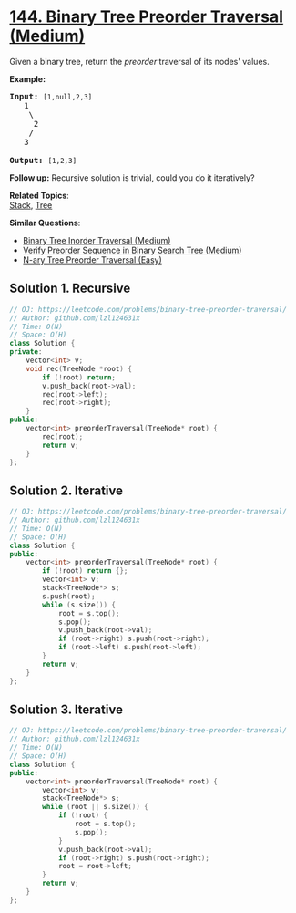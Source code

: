 # [144. Binary Tree Preorder Traversal (Medium)](https://leetcode.com/problems/binary-tree-preorder-traversal/)

<p>Given a binary tree, return the <em>preorder</em> traversal of its nodes' values.</p>

<p><strong>Example:</strong></p>

<pre><strong>Input:</strong>&nbsp;<code>[1,null,2,3]</code>
   1
    \
     2
    /
   3

<strong>Output:</strong>&nbsp;<code>[1,2,3]</code>
</pre>

<p><strong>Follow up:</strong> Recursive solution is trivial, could you do it iteratively?</p>


**Related Topics**:  
[Stack](https://leetcode.com/tag/stack/), [Tree](https://leetcode.com/tag/tree/)

**Similar Questions**:
* [Binary Tree Inorder Traversal (Medium)](https://leetcode.com/problems/binary-tree-inorder-traversal/)
* [Verify Preorder Sequence in Binary Search Tree (Medium)](https://leetcode.com/problems/verify-preorder-sequence-in-binary-search-tree/)
* [N-ary Tree Preorder Traversal (Easy)](https://leetcode.com/problems/n-ary-tree-preorder-traversal/)

## Solution 1. Recursive

```cpp
// OJ: https://leetcode.com/problems/binary-tree-preorder-traversal/
// Author: github.com/lzl124631x
// Time: O(N)
// Space: O(H)
class Solution {
private:
    vector<int> v;
    void rec(TreeNode *root) {
        if (!root) return;
        v.push_back(root->val);
        rec(root->left);
        rec(root->right);
    }
public:
    vector<int> preorderTraversal(TreeNode* root) {
        rec(root);
        return v;
    }
};
```

## Solution 2. Iterative

```cpp
// OJ: https://leetcode.com/problems/binary-tree-preorder-traversal/
// Author: github.com/lzl124631x
// Time: O(N)
// Space: O(H)
class Solution {
public:
    vector<int> preorderTraversal(TreeNode* root) {
        if (!root) return {};
        vector<int> v;
        stack<TreeNode*> s;
        s.push(root);
        while (s.size()) {
            root = s.top();
            s.pop();
            v.push_back(root->val);
            if (root->right) s.push(root->right);
            if (root->left) s.push(root->left);
        }
        return v;
    }
};
```

## Solution 3. Iterative

```cpp
// OJ: https://leetcode.com/problems/binary-tree-preorder-traversal/
// Author: github.com/lzl124631x
// Time: O(N)
// Space: O(H)
class Solution {
public:
    vector<int> preorderTraversal(TreeNode* root) {
        vector<int> v;
        stack<TreeNode*> s;
        while (root || s.size()) {
            if (!root) {
                root = s.top();
                s.pop();
            }
            v.push_back(root->val);
            if (root->right) s.push(root->right);
            root = root->left;
        }
        return v;
    }
};
```